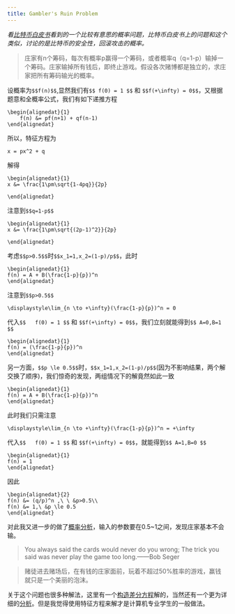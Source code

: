 ```yaml
---
title: Gambler's Ruin Problem
---
```


*看[比特币白皮书](https://bitcoin.org/bitcoin.pdf "比特币白皮书")看到的一个比较有意思的概率问题，比特币白皮书上的问题和这个类似，讨论的是比特币的安全性，回滚攻击的概率。*

> 庄家有n个筹码，每次有概率p赢得一个筹码，或者概率q（q=1-p）输掉一个筹码。庄家输掉所有钱后，即终止游戏。假设各次赌博都是独立的，求庄家把所有筹码输光的概率。

设概率为`$$f(n)$$`,显然我们有`$$	f(0) = 1 $$` 和 `$$f(+\infty) = 0$$`，又根据题意和全概率公式，我们有如下递推方程

``````katex
\begin{alignedat}{1}
	f(n) &= pf(n+1) + qf(n-1)
\end{alignedat}

``````

所以，特征方程为

``````katex
x = px^2 + q

``````

解得

``````katex
\begin{alignedat}{1}
x &= \frac{1\pm\sqrt{1-4pq}}{2p}

\end{alignedat}

``````

注意到`$$q=1-p$$`

``````katex
\begin{alignedat}{1}
x &= \frac{1\pm\sqrt{(2p-1)^2}}{2p}

\end{alignedat}

``````

考虑`$$p>0.5$$`时`$$x_1=1,x_2=(1-p)/p$$`，此时
``````katex
\begin{alignedat}{1}
f(n) = A + B(\frac{1-p}{p})^n
\end{alignedat}
``````

注意到`$$p>0.5$$`
``````katex
\displaystyle\lim_{n \to +\infty}(\frac{1-p}{p})^n = 0
``````

代入`$$	f(0) = 1 $$` 和 `$$f(+\infty) = 0$$`，我们立刻就能得到`$$	A=0,B=1 $$`

``````katex
\begin{alignedat}{1}
f(n) = (\frac{1-p}{p})^n
\end{alignedat}
``````

另一方面，`$$p \le 0.5$$`时，`$$x_1=1,x_2=(1-p)/p$$`(因为不影响结果，两个解交换了顺序)，我们惊奇的发现，两组情况下的解竟然如此一致
``````katex
\begin{alignedat}{1}
f(n) = A + B(\frac{1-p}{p})^n
\end{alignedat}
``````
此时我们只需注意
``````katex
\displaystyle\lim_{n \to +\infty}(\frac{1-p}{p})^n = +\infty
``````
代入`$$	f(0) = 1 $$` 和 `$$f(+\infty) = 0$$`，就能得到`$$	A=1,B=0 $$`
``````katex
\begin{alignedat}{1}
f(n) = 1
\end{alignedat}
``````
因此
``````katex
\begin{alignedat}{2}
f(n) &= (q/p)^n ,\ \ &p>0.5\\
f(n) &= 1,\ &p \le 0.5
\end{alignedat}
``````

对此我又进一步的做了[概率分析](http://www.combination.net.cn/wp-content/uploads/2019/12/Gamblers-Ruin-Problem-Probability.html "概率分析")，输入的参数要在0.5~1之间，发现庄家基本不会输。

> You always said the cards would never do you wrong; The trick you said was never play the game too long.——Bob Seger


> 赌徒进去赌场后，在有钱的庄家面前，玩着不超过50%胜率的游戏，赢钱就只是一个美丽的泡沫。


关于这个问题也很多种解法，这里有一个[构造差分方程](https://www.jianshu.com/p/7df33ae5fb56 "构造差分方程")解的，当然还有一个更为详细的[分析](https://www.mathpages.com/home/kmath084/kmath084.htm "分析")。但是我觉得使用特征方程来解才是计算机专业学生的一般做法。



